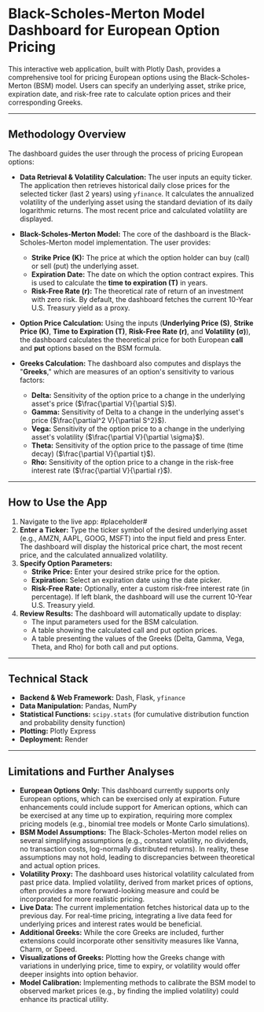 # Black-Scholes-Merton Model Dashboard for European Option Pricing

This interactive web application, built with Plotly Dash, provides a comprehensive tool for pricing European options using the Black-Scholes-Merton (BSM) model. Users can specify an underlying asset, strike price, expiration date, and risk-free rate to calculate option prices and their corresponding Greeks.

---

## Methodology Overview

The dashboard guides the user through the process of pricing European options:

* **Data Retrieval & Volatility Calculation:** The user inputs an equity ticker. The application then retrieves historical daily close prices for the selected ticker (last 2 years) using `yfinance`. It calculates the annualized volatility of the underlying asset using the standard deviation of its daily logarithmic returns. The most recent price and calculated volatility are displayed.

* **Black-Scholes-Merton Model:** The core of the dashboard is the Black-Scholes-Merton model implementation. The user provides:
    * **Strike Price (K):** The price at which the option holder can buy (call) or sell (put) the underlying asset.
    * **Expiration Date:** The date on which the option contract expires. This is used to calculate the **time to expiration (T)** in years.
    * **Risk-Free Rate (r):** The theoretical rate of return of an investment with zero risk. By default, the dashboard fetches the current 10-Year U.S. Treasury yield as a proxy.

* **Option Price Calculation:** Using the inputs (**Underlying Price (S)**, **Strike Price (K)**, **Time to Expiration (T)**, **Risk-Free Rate (r)**, and **Volatility (σ)**), the dashboard calculates the theoretical price for both European **call** and **put** options based on the BSM formula.

* **Greeks Calculation:** The dashboard also computes and displays the "**Greeks**," which are measures of an option's sensitivity to various factors:
    * **Delta:** Sensitivity of the option price to a change in the underlying asset's price ($\frac{\partial V}{\partial S}$).
    * **Gamma:** Sensitivity of Delta to a change in the underlying asset's price ($\frac{\partial^2 V}{\partial S^2}$).
    * **Vega:** Sensitivity of the option price to a change in the underlying asset's volatility ($\frac{\partial V}{\partial \sigma}$).
    * **Theta:** Sensitivity of the option price to the passage of time (time decay) ($\frac{\partial V}{\partial t}$).
    * **Rho:** Sensitivity of the option price to a change in the risk-free interest rate ($\frac{\partial V}{\partial r}$).

---

## How to Use the App
1.  Navigate to the live app: #placeholder#
2.  **Enter a Ticker:** Type the ticker symbol of the desired underlying asset (e.g., AMZN, AAPL, GOOG, MSFT) into the input field and press Enter. The dashboard will display the historical price chart, the most recent price, and the calculated annualized volatility.
3.  **Specify Option Parameters:**
    * **Strike Price:** Enter your desired strike price for the option.
    * **Expiration:** Select an expiration date using the date picker.
    * **Risk-Free Rate:** Optionally, enter a custom risk-free interest rate (in percentage). If left blank, the dashboard will use the current 10-Year U.S. Treasury yield.
4.  **Review Results:** The dashboard will automatically update to display:
    * The input parameters used for the BSM calculation.
    * A table showing the calculated call and put option prices.
    * A table presenting the values of the Greeks (Delta, Gamma, Vega, Theta, and Rho) for both call and put options.

---

## Technical Stack

* **Backend & Web Framework:** Dash, Flask, `yfinance`
* **Data Manipulation:** Pandas, NumPy
* **Statistical Functions:** `scipy.stats` (for cumulative distribution function and probability density function)
* **Plotting:** Plotly Express
* **Deployment:** Render

---

## Limitations and Further Analyses

* **European Options Only:** This dashboard currently supports only European options, which can be exercised only at expiration. Future enhancements could include support for American options, which can be exercised at any time up to expiration, requiring more complex pricing models (e.g., binomial tree models or Monte Carlo simulations).
* **BSM Model Assumptions:** The Black-Scholes-Merton model relies on several simplifying assumptions (e.g., constant volatility, no dividends, no transaction costs, log-normally distributed returns). In reality, these assumptions may not hold, leading to discrepancies between theoretical and actual option prices.
* **Volatility Proxy:** The dashboard uses historical volatility calculated from past price data. Implied volatility, derived from market prices of options, often provides a more forward-looking measure and could be incorporated for more realistic pricing.
* **Live Data:** The current implementation fetches historical data up to the previous day. For real-time pricing, integrating a live data feed for underlying prices and interest rates would be beneficial.
* **Additional Greeks:** While the core Greeks are included, further extensions could incorporate other sensitivity measures like Vanna, Charm, or Speed.
* **Visualizations of Greeks:** Plotting how the Greeks change with variations in underlying price, time to expiry, or volatility would offer deeper insights into option behavior.
* **Model Calibration:** Implementing methods to calibrate the BSM model to observed market prices (e.g., by finding the implied volatility) could enhance its practical utility.